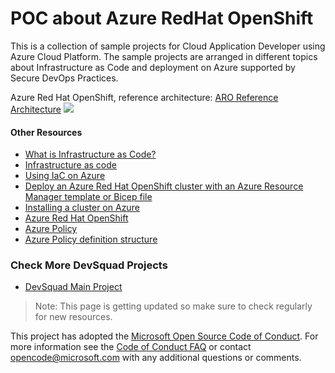 # POC about Azure RedHat OpenShift 

This is a collection of sample projects for Cloud Application Developer using Azure Cloud Platform. The sample projects are arranged in different topics about Infrastructure as Code and deployment on Azure supported by Secure DevOps Practices.

Azure Red Hat OpenShift, reference architecture:
[ARO Reference Architecture](https://techcommunity.microsoft.com/t5/fasttrack-for-azure/azure-red-hat-openshift-reference-architecture-amp-reference/ba-p/3470115)
![](https://techcommunity.microsoft.com/t5/image/serverpage/image-id/377746i9632EE4217A98930/image-size/large?v=v2&px=999)

#### Other Resources
- [What is Infrastructure as Code?](https://docs.microsoft.com/en-us/devops/deliver/what-is-infrastructure-as-code)
- [Infrastructure as code](https://docs.microsoft.com/en-us/dotnet/architecture/cloud-native/infrastructure-as-code)
- [Using IaC on Azure](https://docs.microsoft.com/en-us/devops/deliver/what-is-infrastructure-as-code#using-iac-on-azure)
- [Deploy an Azure Red Hat OpenShift cluster with an Azure Resource Manager template or Bicep file](https://docs.microsoft.com/en-us/azure/openshift/quickstart-openshift-arm-bicep-template?pivots=aro-bicep)
- [Installing a cluster on Azure](https://docs.openshift.com/container-platform/4.9/installing/installing_azure/preparing-to-install-on-azure.html)
- [Azure Red Hat OpenShift](https://docs.microsoft.com/en-us/azure/openshift/intro-openshift)
- [Azure Policy](https://docs.microsoft.com/en-us/azure/governance/policy/overview)
- [Azure Policy definition structure](https://docs.microsoft.com/en-us/azure/governance/policy/concepts/definition-structure)

### Check More DevSquad Projects
* [DevSquad Main Project](https://github.com/microsoft/fast-prototyping)

> Note: This page is getting updated so make sure to check regularly for new resources.

This project has adopted the [Microsoft Open Source Code of Conduct](https://opensource.microsoft.com/codeofconduct/). For more information see the [Code of Conduct FAQ](https://opensource.microsoft.com/codeofconduct/faq/) or contact [opencode@microsoft.com](mailto:opencode@microsoft.com) with any additional questions or comments.
